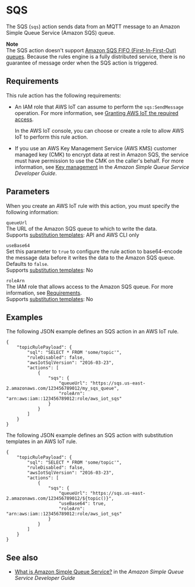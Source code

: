 # SQS<a name="sqs-rule-action"></a>

The SQS \(`sqs`\) action sends data from an MQTT message to an Amazon Simple Queue Service \(Amazon SQS\) queue\.

**Note**  
The SQS action doesn't support [Amazon SQS FIFO \(First\-In\-First\-Out\) queues](https://docs.aws.amazon.com/AWSSimpleQueueService/latest/SQSDeveloperGuide/FIFO-queues.html)\. Because the rules engine is a fully distributed service, there is no guarantee of message order when the SQS action is triggered\.

## Requirements<a name="sqs-rule-action-requirements"></a>

This rule action has the following requirements:
+ An IAM role that AWS IoT can assume to perform the `sqs:SendMessage` operation\. For more information, see [Granting AWS IoT the required access](iot-create-role.md)\.

  In the AWS IoT console, you can choose or create a role to allow AWS IoT to perform this rule action\.
+ If you use an AWS Key Management Service \(AWS KMS\) customer managed key \(CMK\) to encrypt data at rest in Amazon SQS, the service must have permission to use the CMK on the caller's behalf\. For more information, see [Key management](https://docs.aws.amazon.com/AWSSimpleQueueService/latest/SQSDeveloperGuide/sqs-key-management.html) in the *Amazon Simple Queue Service Developer Guide*\.

## Parameters<a name="sqs-rule-action-parameters"></a>

When you create an AWS IoT rule with this action, you must specify the following information:

`queueUrl`  
The URL of the Amazon SQS queue to which to write the data\.  
Supports [substitution templates](iot-substitution-templates.md): API and AWS CLI only

`useBase64`  
Set this parameter to `true` to configure the rule action to base64\-encode the message data before it writes the data to the Amazon SQS queue\. Defaults to `false`\.  
Supports [substitution templates](iot-substitution-templates.md): No

`roleArn`  
The IAM role that allows access to the Amazon SQS queue\. For more information, see [Requirements](#sqs-rule-action-requirements)\.  
Supports [substitution templates](iot-substitution-templates.md): No

## Examples<a name="sqs-rule-action-examples"></a>

The following JSON example defines an SQS action in an AWS IoT rule\.

```
{
    "topicRulePayload": {
        "sql": "SELECT * FROM 'some/topic'", 
        "ruleDisabled": false, 
        "awsIotSqlVersion": "2016-03-23",
        "actions": [
            {
                "sqs": {
                    "queueUrl": "https://sqs.us-east-2.amazonaws.com/123456789012/my_sqs_queue", 
                    "roleArn": "arn:aws:iam::123456789012:role/aws_iot_sqs"
                }
            }
        ]
    }
}
```

The following JSON example defines an SQS action with substitution templates in an AWS IoT rule\.

```
{
    "topicRulePayload": {
        "sql": "SELECT * FROM 'some/topic'",
        "ruleDisabled": false,
        "awsIotSqlVersion": "2016-03-23",
        "actions": [
            {
                "sqs": {
                    "queueUrl": "https://sqs.us-east-2.amazonaws.com/123456789012/${topic()}",
                    "useBase64": true,
                    "roleArn": "arn:aws:iam::123456789012:role/aws_iot_sqs"
                }
            }
        ]
    }
}
```

## See also<a name="sqs-rule-action-see-also"></a>
+ [What is Amazon Simple Queue Service?](https://docs.aws.amazon.com/AWSSimpleQueueService/latest/SQSDeveloperGuide/) in the *Amazon Simple Queue Service Developer Guide*